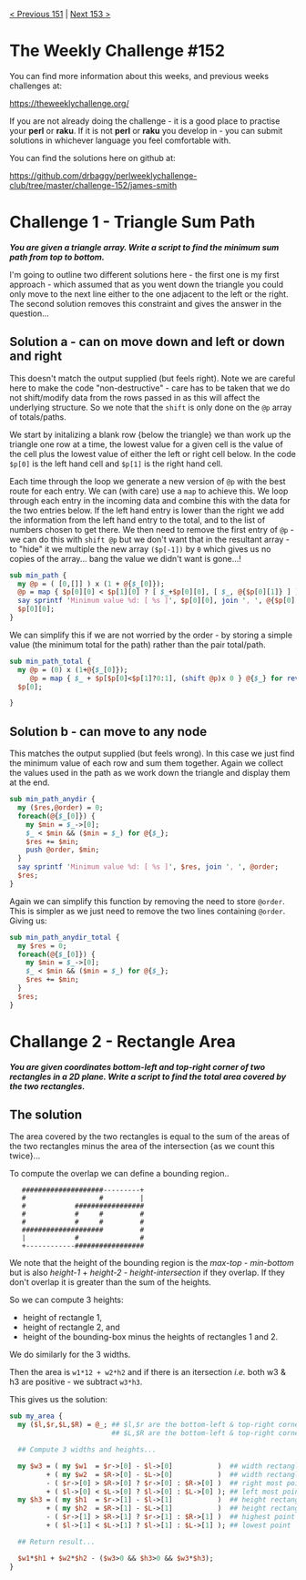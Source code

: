 [< Previous 151](https://github.com/drbaggy/perlweeklychallenge-club/tree/master/challenge-151/james-smith) |
[Next 153 >](https://github.com/drbaggy/perlweeklychallenge-club/tree/master/challenge-153/james-smith)
# The Weekly Challenge #152

You can find more information about this weeks, and previous weeks challenges at:

  https://theweeklychallenge.org/

If you are not already doing the challenge - it is a good place to practise your
**perl** or **raku**. If it is not **perl** or **raku** you develop in - you can
submit solutions in whichever language you feel comfortable with.

You can find the solutions here on github at:

https://github.com/drbaggy/perlweeklychallenge-club/tree/master/challenge-152/james-smith

# Challenge 1 - Triangle Sum Path

***You are given a triangle array.  Write a script to find the minimum sum path from top to bottom.***

I'm going to outline two different solutions here - the first one is my first approach - which assumed that as
you went down the triangle you could only move to the next line either to the one adjacent to the left or the
right. The second solution removes this constraint and gives the answer in the question...

## Solution a - can on move down and left or down and right

This doesn't match the output supplied (but feels right). Note we are careful here to make the code "non-destructive" - care has to be taken that we do not shift/modify data from the rows passed in as this will affect the underlying structure. So we note that the `shift` is only done on the `@p` array of totals/paths.

We start by initalizing a blank row {below the triangle} we than work up the triangle one row at a time, the lowest value for a given cell is the value of the cell plus the lowest value of either the left or right cell below. In the code `$p[0]` is the left hand cell and `$p[1]` is the right hand cell.

Each time through the loop we generate a new version of `@p` with the best route for each entry. We can (with care) use a `map` to achieve this. We loop through each entry in the incoming data and combine this with the data for the two entries below. If the left hand entry is lower than the right we add the information from the left hand entry to the total, and to the list of numbers chosen to get there. We then need to remove the first entry of `@p` - we can do this with `shift @p` but we don't want that in the resultant array - to "hide" it we multiple the new array `($p[-1])` by `0` which gives us no copies of the array... bang the value we didn't want is gone...!

```perl
sub min_path {
  my @p = ( [0,[]] ) x (1 + @{$_[0]});
  @p = map { $p[0][0] < $p[1][0] ? [ $_+$p[0][0], [ $_, @{$p[0][1]} ] ] : [ $_+$p[1][0], [ $_, @{$p[1][1]} ] ], (shift @p) x 0 } @{$_} for reverse @{$_[0]};
  say sprintf 'Minimum value %d: [ %s ]', $p[0][0], join ', ', @{$p[0][1]};
  $p[0][0];
}

```

We can simplify this if we are not worried by the order - by storing a simple value (the minimum total for the path) rather than the pair total/path.

```perl
sub min_path_total {
  my @p = (0) x (1+@{$_[0]});
     @p = map { $_ + $p[$p[0]<$p[1]?0:1], (shift @p)x 0 } @{$_} for reverse @{$_[0]};
  $p[0];

}
```

## Solution b - can move to any node

This matches the output supplied (but feels wrong). In this case we just find the minimum value of each row and sum them together. Again we collect the values used in the path as we work down the triangle and display them at the end.

```perl
sub min_path_anydir {
  my ($res,@order) = 0;
  foreach(@{$_[0]}) {
    my $min = $_->[0];
    $_ < $min && ($min = $_) for @{$_};
    $res += $min;
    push @order, $min;   
  }
  say sprintf 'Minimum value %d: [ %s ]', $res, join ', ', @order;
  $res;
}
```

Again we can simplify this function by removing the need to store `@order`. This is simpler as we just need to remove the two lines containing `@order`. Giving us:

```perl
sub min_path_anydir_total {
  my $res = 0;
  foreach(@{$_[0]}) {
    my $min = $_->[0];
    $_ < $min && ($min = $_) for @{$_};
    $res += $min;
  }
  $res;
}
```
# Challange 2 - Rectangle Area

***You are given coordinates bottom-left and top-right corner of two rectangles in a 2D plane.  Write a script to find the total area covered by the two rectangles.***

## The solution

The area covered by the two rectangles is equal to the sum of the areas of the two rectangles minus the area of the intersection {as we count this twice}...

To compute the overlap we can define a bounding region..

```
   ####################---------+
   #                  #         |
   #            #################
   #            #     #         #
   #            #     #         #
   ####################         #
   |            #               #
   +------------#################
```

We note that the height of the bounding region is the *max-top* - *min-bottom* but is also *height-1* + *height-2* - *height-intersection* if they overlap. If they don't overlap it is greater than the sum of the heights.

So we can compute 3 heights:
  * height of rectangle 1,
  * height of rectangle 2, and
  * height of the bounding-box minus the heights of rectangles 1 and 2.

We do similarly for the 3 widths.

Then the area is `w1*12 + w2*h2` and if there is an itersection *i.e.* both w3 & h3 are positive - we subtract `w3*h3`.

This gives us the solution:

```perl
sub my_area {
  my ($l,$r,$L,$R) = @_; ## $l,$r are the bottom-left & top-right corners of rectangle 1
                         ## $L,$R are the bottom-left & top-right corners of rectangle 2

  ## Compute 3 widths and heights...

  my $w3 = ( my $w1  = $r->[0] - $l->[0]           )  ## width rectangle 1
         + ( my $w2  = $R->[0] - $L->[0]           )  ## width rectangle 2
         - ( $r->[0] > $R->[0] ? $r->[0] : $R->[0] )  ## right most point
         + ( $l->[0] < $L->[0] ? $l->[0] : $L->[0] ); ## left most point
  my $h3 = ( my $h1  = $r->[1] - $l->[1]           )  ## height rectangle 1
         + ( my $h2  = $R->[1] - $L->[1]           )  ## height rectangle 2
         - ( $r->[1] > $R->[1] ? $r->[1] : $R->[1] )  ## highest point
         + ( $l->[1] < $L->[1] ? $l->[1] : $L->[1] ); ## lowest point

  ## Return result...

  $w1*$h1 + $w2*$h2 - ($w3>0 && $h3>0 && $w3*$h3);
}
```

